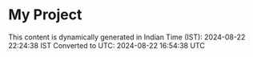 # My Project

This content is dynamically generated in Indian Time (IST): 2024-08-22 22:24:38 IST
Converted to UTC: 2024-08-22 16:54:38 UTC
